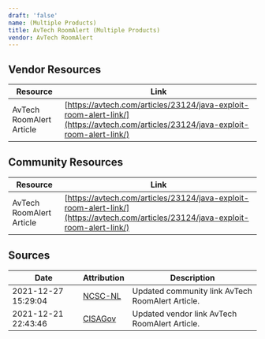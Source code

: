 ```yaml
---
draft: 'false'
name: (Multiple Products)
title: AvTech RoomAlert (Multiple Products)
vendor: AvTech RoomAlert
---
```


## Vendor Resources
| Resource | Link |
| --- | --- |
| AvTech RoomAlert Article | [https://avtech.com/articles/23124/java-exploit-room-alert-link/](https://avtech.com/articles/23124/java-exploit-room-alert-link/) |

## Community Resources
| Resource | Link |
| --- | --- |
| AvTech RoomAlert Article | [https://avtech.com/articles/23124/java-exploit-room-alert-link/](https://avtech.com/articles/23124/java-exploit-room-alert-link/) |


## Sources
| Date | Attribution | Description |
| --- | --- | --- |
| 2021-12-27 15:29:04 | [NCSC-NL](https://github.com/NCSC-NL/log4shell/blob/main/software/README.md) | Updated community link AvTech RoomAlert Article.  |
| 2021-12-21 22:43:46 | [CISAGov](https://raw.githubusercontent.com/cisagov/log4j-affected-db/develop/README.md) | Updated vendor link AvTech RoomAlert Article.  |
